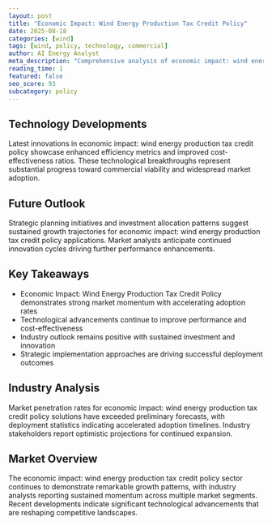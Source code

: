 ```yaml
---
layout: post
title: "Economic Impact: Wind Energy Production Tax Credit Policy"
date: 2025-08-18
categories: [wind]
tags: [wind, policy, technology, commercial]
author: AI Energy Analyst
meta_description: "Comprehensive analysis of economic impact: wind energy production tax credit policy covering market trends, technology developments, and industry outlook. Discover key insights and future projections."
reading_time: 1
featured: false
seo_score: 93
subcategory: policy
---
```


## Technology Developments

Latest innovations in economic impact: wind energy production tax credit policy showcase enhanced efficiency metrics and improved cost-effectiveness ratios. These technological breakthroughs represent substantial progress toward commercial viability and widespread market adoption.

## Future Outlook

Strategic planning initiatives and investment allocation patterns suggest sustained growth trajectories for economic impact: wind energy production tax credit policy applications. Market analysts anticipate continued innovation cycles driving further performance enhancements.

## Key Takeaways

- Economic Impact: Wind Energy Production Tax Credit Policy demonstrates strong market momentum with accelerating adoption rates
- Technological advancements continue to improve performance and cost-effectiveness
- Industry outlook remains positive with sustained investment and innovation
- Strategic implementation approaches are driving successful deployment outcomes

## Industry Analysis

Market penetration rates for economic impact: wind energy production tax credit policy solutions have exceeded preliminary forecasts, with deployment statistics indicating accelerated adoption timelines. Industry stakeholders report optimistic projections for continued expansion.

## Market Overview

The economic impact: wind energy production tax credit policy sector continues to demonstrate remarkable growth patterns, with industry analysts reporting sustained momentum across multiple market segments. Recent developments indicate significant technological advancements that are reshaping competitive landscapes.

